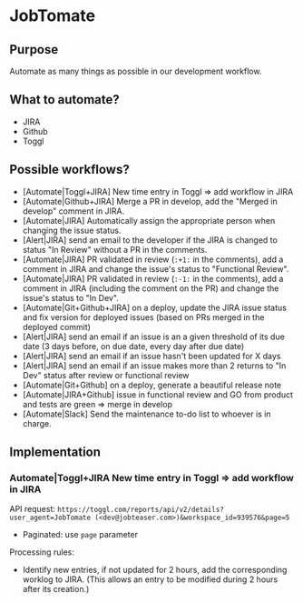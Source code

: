 # JobTomate

## Purpose

Automate as many things as possible in our development workflow.

## What to automate?

- JIRA
- Github
- Toggl

## Possible workflows?

- [Automate|Toggl+JIRA] New time entry in Toggl => add workflow in JIRA
- [Automate|Github+JIRA] Merge a PR in develop, add the "Merged in develop" comment in JIRA.
- [Automate|JIRA] Automatically assign the appropriate person when changing the issue status.
- [Alert|JIRA] send an email to the developer if the JIRA is changed to status "In Review" without a PR in the comments.
- [Automate|JIRA] PR validated in review (`:+1:` in the comments), add a comment in JIRA and change the issue's status to "Functional Review".
- [Automate|JIRA] PR validated in review (`:-1:` in the comments), add a comment in JIRA (including the comment on the PR) and change the issue's status to "In Dev".
- [Automate|Git+Github+JIRA] on a deploy, update the JIRA issue status and fix version for deployed issues (based on PRs merged in the deployed commit)
- [Alert|JIRA] send an email if an issue is an a given threshold of its due date (3 days before, on due date, every day after due date)
- [Alert|JIRA] send an email if an issue hasn't been updated for X days
- [Alert|JIRA] send an email if an issue makes more than 2 returns to "In Dev" status after review or functional review
- [Automate|Git+Github] on a deploy, generate a beautiful release note
- [Automate|JIRA+Github] issue in functional review and GO from product and tests are green => merge in develop
- [Automate|Slack] Send the maintenance to-do list to whoever is in charge.

## Implementation

### Automate|Toggl+JIRA New time entry in Toggl => add workflow in JIRA

API request:
`https://toggl.com/reports/api/v2/details?user_agent=JobTomate (<dev@jobteaser.com>)&workspace_id=939576&page=5`

- Paginated: use `page` parameter

Processing rules:
- Identify new entries, if not updated for 2 hours, add the corresponding worklog to JIRA. (This allows an entry to be modified during 2 hours after its creation.)